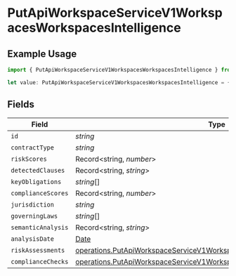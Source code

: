 # PutApiWorkspaceServiceV1WorkspacesWorkspacesIntelligence

## Example Usage

```typescript
import { PutApiWorkspaceServiceV1WorkspacesWorkspacesIntelligence } from "oppulence-backend-sdk/models/operations";

let value: PutApiWorkspaceServiceV1WorkspacesWorkspacesIntelligence = {};
```

## Fields

| Field                                                                                                                                                                | Type                                                                                                                                                                 | Required                                                                                                                                                             | Description                                                                                                                                                          |
| -------------------------------------------------------------------------------------------------------------------------------------------------------------------- | -------------------------------------------------------------------------------------------------------------------------------------------------------------------- | -------------------------------------------------------------------------------------------------------------------------------------------------------------------- | -------------------------------------------------------------------------------------------------------------------------------------------------------------------- |
| `id`                                                                                                                                                                 | *string*                                                                                                                                                             | :heavy_minus_sign:                                                                                                                                                   | N/A                                                                                                                                                                  |
| `contractType`                                                                                                                                                       | *string*                                                                                                                                                             | :heavy_minus_sign:                                                                                                                                                   | N/A                                                                                                                                                                  |
| `riskScores`                                                                                                                                                         | Record<string, *number*>                                                                                                                                             | :heavy_minus_sign:                                                                                                                                                   | N/A                                                                                                                                                                  |
| `detectedClauses`                                                                                                                                                    | Record<string, *string*>                                                                                                                                             | :heavy_minus_sign:                                                                                                                                                   | N/A                                                                                                                                                                  |
| `keyObligations`                                                                                                                                                     | *string*[]                                                                                                                                                           | :heavy_minus_sign:                                                                                                                                                   | N/A                                                                                                                                                                  |
| `complianceScores`                                                                                                                                                   | Record<string, *number*>                                                                                                                                             | :heavy_minus_sign:                                                                                                                                                   | N/A                                                                                                                                                                  |
| `jurisdiction`                                                                                                                                                       | *string*                                                                                                                                                             | :heavy_minus_sign:                                                                                                                                                   | N/A                                                                                                                                                                  |
| `governingLaws`                                                                                                                                                      | *string*[]                                                                                                                                                           | :heavy_minus_sign:                                                                                                                                                   | N/A                                                                                                                                                                  |
| `semanticAnalysis`                                                                                                                                                   | Record<string, *string*>                                                                                                                                             | :heavy_minus_sign:                                                                                                                                                   | N/A                                                                                                                                                                  |
| `analysisDate`                                                                                                                                                       | [Date](https://developer.mozilla.org/en-US/docs/Web/JavaScript/Reference/Global_Objects/Date)                                                                        | :heavy_minus_sign:                                                                                                                                                   | N/A                                                                                                                                                                  |
| `riskAssessments`                                                                                                                                                    | [operations.PutApiWorkspaceServiceV1WorkspacesWorkspacesRiskAssessments](../../models/operations/putapiworkspaceservicev1workspacesworkspacesriskassessments.md)[]   | :heavy_minus_sign:                                                                                                                                                   | N/A                                                                                                                                                                  |
| `complianceChecks`                                                                                                                                                   | [operations.PutApiWorkspaceServiceV1WorkspacesWorkspacesComplianceChecks](../../models/operations/putapiworkspaceservicev1workspacesworkspacescompliancechecks.md)[] | :heavy_minus_sign:                                                                                                                                                   | N/A                                                                                                                                                                  |